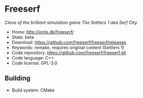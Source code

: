 # Freeserf

_Clone of the brilliant simulation game The Settlers 1 aka Serf City._

- Home: http://jonls.dk/freeserf/
- State: beta
- Download: https://github.com/freeserf/freeserf/releases
- Keywords: remake, requires original content (Settlers 1)
- Code repository: https://github.com/freeserf/freeserf.git
- Code language: C++
- Code license: GPL-3.0

## Building

- Build system: CMake

